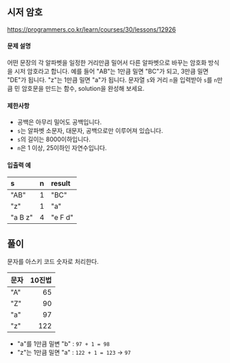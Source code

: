 ## 시저 암호

https://programmers.co.kr/learn/courses/30/lessons/12926

#### 문제 설명

어떤 문장의 각 알파벳을 일정한 거리만큼 밀어서 다른 알파벳으로 바꾸는 암호화 방식을 시저 암호라고 합니다. 예를 들어 "AB"는 1만큼 밀면 "BC"가 되고, 3만큼 밀면 "DE"가 됩니다. "z"는 1만큼 밀면 "a"가 됩니다. 문자열 `s`와 거리 `n`을 입력받아 `s`를 `n`만큼 민 암호문을 만드는 함수, solution을 완성해 보세요.

#### 제한사항

* 공백은 아무리 밀어도 공백입니다.
* `s`는 알파벳 소문자, 대문자, 공백으로만 이루어져 있습니다.
* `s`의 길이는 8000이하입니다.
* `n`은 1 이상, 25이하인 자연수입니다.

#### 입출력 예

| s | n | result |
| :--- | :--- | :--- |
| "AB" | 1 | "BC" |
| "z" | 1 | "a" |
| "a B z" | 4 | "e F d" |

## 풀이

문자를 아스키 코드 숫자로 처리한다.

| 문자 | 10진법 |
| :--- | ---: |
| "A" | 65 |
| "Z" | 90 |
| "a" | 97 |
| "z" | 122 |

* "a"를 1만큼 밀변 "b" : `97 + 1 = 98`
* "z"는 1만큼 밀면 "a" : `122 + 1 = 123` → `97`
